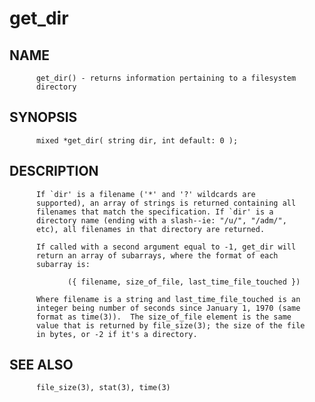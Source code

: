 # get_dir
## NAME
          get_dir() - returns information pertaining to a filesystem
          directory

## SYNOPSIS
          mixed *get_dir( string dir, int default: 0 );

## DESCRIPTION
          If `dir' is a filename ('*' and '?' wildcards are
          supported), an array of strings is returned containing all
          filenames that match the specification. If `dir' is a
          directory name (ending with a slash--ie: "/u/", "/adm/",
          etc), all filenames in that directory are returned.

          If called with a second argument equal to -1, get_dir will
          return an array of subarrays, where the format of each
          subarray is:

                 ({ filename, size_of_file, last_time_file_touched })

          Where filename is a string and last_time_file_touched is an
          integer being number of seconds since January 1, 1970 (same
          format as time(3)).  The size_of_file element is the same
          value that is returned by file_size(3); the size of the file
          in bytes, or -2 if it's a directory.

## SEE ALSO
          file_size(3), stat(3), time(3)
